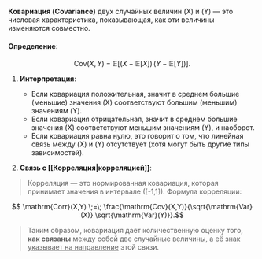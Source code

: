 
**Ковариация (Covariance)** двух случайных величин \(X\) и \(Y\) — это числовая характеристика, показывающая, как эти величины изменяются совместно.

#### **Определение**:

$$   \mathrm{Cov}(X,Y) \;=\; \mathbb{E}\bigl[(X - \mathbb{E}[X]) \,(Y - \mathbb{E}[Y])\bigr].$$

1. **Интерпретация**:
   - Если ковариация положительная, значит в среднем большие (меньшие) значения \(X\) соответствуют большим (меньшим) значениям \(Y\).
   - Если ковариация отрицательная, значит в среднем большие значения \(X\) соответствуют меньшим значениям \(Y\), и наоборот.
   - Если ковариация равна нулю, это говорит о том, что линейная связь между \(X\) и \(Y\) отсутствует (хотя могут быть другие типы зависимостей).

2. **Связь с [[Корреляция|корреляцией]]**:

>    Корреляция — это нормированная ковариация, которая принимает значения в интервале \([-1,1]\). Формула корреляции:
   
$$   \mathrm{Corr}(X,Y) \;=\; \frac{\mathrm{Cov}(X,Y)}{\sqrt{\mathrm{Var}(X)} \sqrt{\mathrm{Var}(Y)}}.$$
   
> Таким образом, ковариация даёт количественную оценку того, **как связаны** между собой две случайные величины, а её <u>знак указывает на направление</u> этой связи.


